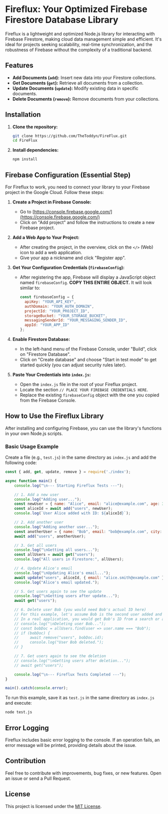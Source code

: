 # Fireflux: Your Optimized Firebase Firestore Database Library

Fireflux is a lightweight and optimized Node.js library for interacting with Firebase Firestore, making cloud data management simple and efficient. It's ideal for projects seeking scalability, real-time synchronization, and the robustness of Firebase without the complexity of a traditional backend.

## Features

- **Add Documents (`add`):** Insert new data into your Firestore collections.
- **Get Documents (`get`):** Retrieve all documents from a collection.
- **Update Documents (`update`):** Modify existing data in specific documents.
- **Delete Documents (`remove`):** Remove documents from your collections.

## Installation

1.  **Clone the repository:**
    ```bash
    git clone https://github.com/TheToddyn/FireFlux.git
    cd FireFlux
    ```

2.  **Install dependencies:**
    ```bash
    npm install
    ```

## Firebase Configuration (Essential Step)

For Fireflux to work, you need to connect your library to your Firebase project in the Google Cloud. Follow these steps:

1.  **Create a Project in Firebase Console:**
    *   Go to [https://console.firebase.google.com/](https://console.firebase.google.com/)
    *   Click on "Add project" and follow the instructions to create a new Firebase project.

2.  **Add a Web App to Your Project:**
    *   After creating the project, in the overview, click on the `</>` (Web) icon to add a web application.
    *   Give your app a nickname and click "Register app".

3.  **Get Your Configuration Credentials (`firebaseConfig`):**
    *   After registering the app, Firebase will display a JavaScript object named `firebaseConfig`. **COPY THIS ENTIRE OBJECT.** It will look similar to:

        ```javascript
        const firebaseConfig = {
          apiKey: "YOUR_API_KEY",
          authDomain: "YOUR_AUTH_DOMAIN",
          projectId: "YOUR_PROJECT_ID",
          storageBucket: "YOUR_STORAGE_BUCKET",
          messagingSenderId: "YOUR_MESSAGING_SENDER_ID",
          appId: "YOUR_APP_ID"
        };
        ```

4.  **Enable Firestore Database:**
    *   In the left-hand menu of the Firebase Console, under "Build", click on "Firestore Database".
    *   Click on "Create database" and choose "Start in test mode" to get started quickly (you can adjust security rules later).

5.  **Paste Your Credentials into `index.js`:**
    *   Open the `index.js` file in the root of your Fireflux project.
    *   Locate the section `// PLACE YOUR FIREBASE CREDENTIALS HERE`.
    *   Replace the existing `firebaseConfig` object with the one you copied from the Firebase Console.

## How to Use the Fireflux Library

After installing and configuring Firebase, you can use the library's functions in your own Node.js scripts.

### Basic Usage Example

Create a file (e.g., `test.js`) in the same directory as `index.js` and add the following code:

```javascript
const { add, get, update, remove } = require('./index');

async function main() {
    console.log("\n--- Starting Fireflux Tests ---");

    // 1. Add a new user
    console.log("Adding user...");
    const newUser = { name: "Alice", email: "alice@example.com", age: 30 };
    const aliceId = await add("users", newUser);
    console.log(`User Alice added with ID: ${aliceId}`);

    // 2. Add another user
    console.log("Adding another user...");
    const anotherUser = { name: "Bob", email: "bob@example.com", city: "New York" };
    await add("users", anotherUser);

    // 3. Get all users
    console.log("\nGetting all users...");
    const allUsers = await get("users");
    console.log("All users in Firestore:", allUsers);

    // 4. Update Alice's email
    console.log("\nUpdating Alice's email...");
    await update("users", aliceId, { email: "alice.smith@example.com" });
    console.log("Alice's email updated.");

    // 5. Get users again to see the update
    console.log("\nGetting users after update...");
    await get("users");

    // 6. Delete user Bob (you would need Bob's actual ID here)
    // For this example, let's assume Bob is the second user added and try to delete him.
    // In a real application, you would get Bob's ID from a search or a variable.
    // console.log("\nDeleting user Bob...");
    // const bobDoc = allUsers.find(user => user.name === "Bob");
    // if (bobDoc) {
    //     await remove("users", bobDoc.id);
    //     console.log("User Bob deleted.");
    // }

    // 7. Get users again to see the deletion
    // console.log("\nGetting users after deletion...");
    // await get("users");

    console.log("\n--- Fireflux Tests Completed ---");
}

main().catch(console.error);
```

To run this example, save it as `test.js` in the same directory as `index.js` and execute:

```bash
node test.js
```

## Error Logging

Fireflux includes basic error logging to the console. If an operation fails, an error message will be printed, providing details about the issue.

## Contribution

Feel free to contribute with improvements, bug fixes, or new features. Open an issue or send a Pull Request.

## License

This project is licensed under the [MIT License](LICENSE).
